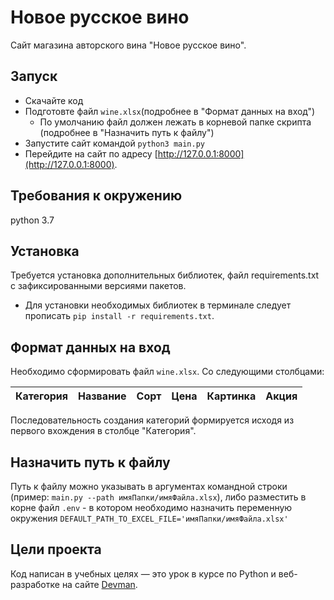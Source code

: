 # Новое русское вино

Сайт магазина авторского вина "Новое русское вино".

## Запуск

- Скачайте код
- Подготовте файл `wine.xlsx`(подробнее в "Формат данных на вход")
  - По умолчанию файл должен лежать в корневой папке скрипта (подробнее в "Назначить путь к файлу")
- Запустите сайт командой `python3 main.py`
- Перейдите на сайт по адресу [http://127.0.0.1:8000](http://127.0.0.1:8000).

## Требования к окружению
python 3.7

## Установка

Требуется установка дополнительных библиотек, файл requirements.txt с зафиксированными версиями пакетов.
* Для установки необходимых библиотек в терминале следует прописать `pip install -r requirements.txt`.

## Формат данных на вход

Необходимо сформировать файл `wine.xlsx`.
Со следующими столбцами:

| Категория | Название | Сорт | Цена | Картинка | Акция |
| --------- | -------- | ---- | ---- | -------- | ----- |

Последовательность создания категорий формируется исходя из первого вхождения в столбце "Категория".

## Назначить путь к файлу

Путь к файлу можно указывать в аргументах командной строки (пример: `main.py --path имяПапки/имяФайла.xlsx`), либо разместить в корне файл `.env` - в котором необходимо назначить переменную окружения `DEFAULT_PATH_TO_EXCEL_FILE='имяПапки/имяФайла.xlsx'`

## Цели проекта

Код написан в учебных целях — это урок в курсе по Python и веб-разработке на сайте [Devman](https://dvmn.org).
